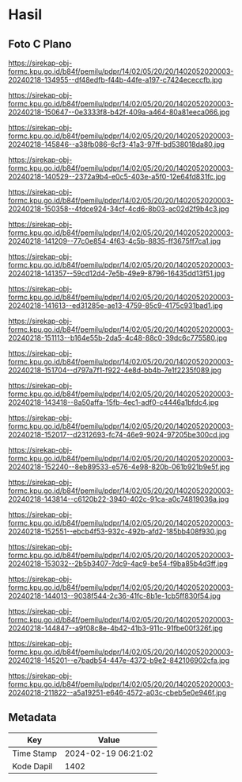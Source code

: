 # Hasil

## Foto C Plano

https://sirekap-obj-formc.kpu.go.id/b84f/pemilu/pdpr/14/02/05/20/20/1402052020003-20240218-134955--df48edfb-f44b-44fe-a197-c7424ececcfb.jpg

https://sirekap-obj-formc.kpu.go.id/b84f/pemilu/pdpr/14/02/05/20/20/1402052020003-20240218-150647--0e3333f8-b42f-409a-a464-80a81eeca066.jpg

https://sirekap-obj-formc.kpu.go.id/b84f/pemilu/pdpr/14/02/05/20/20/1402052020003-20240218-145846--a38fb086-6cf3-41a3-97ff-bd538018da80.jpg

https://sirekap-obj-formc.kpu.go.id/b84f/pemilu/pdpr/14/02/05/20/20/1402052020003-20240218-140529--2372a9b4-e0c5-403e-a5f0-12e64fd831fc.jpg

https://sirekap-obj-formc.kpu.go.id/b84f/pemilu/pdpr/14/02/05/20/20/1402052020003-20240218-150358--4fdce924-34cf-4cd6-8b03-ac02d2f9b4c3.jpg

https://sirekap-obj-formc.kpu.go.id/b84f/pemilu/pdpr/14/02/05/20/20/1402052020003-20240218-141209--77c0e854-4f63-4c5b-8835-ff3675ff7ca1.jpg

https://sirekap-obj-formc.kpu.go.id/b84f/pemilu/pdpr/14/02/05/20/20/1402052020003-20240218-141357--59cd12d4-7e5b-49e9-8796-16435dd13f51.jpg

https://sirekap-obj-formc.kpu.go.id/b84f/pemilu/pdpr/14/02/05/20/20/1402052020003-20240218-141613--ed31285e-ae13-4759-85c9-4175c931bad1.jpg

https://sirekap-obj-formc.kpu.go.id/b84f/pemilu/pdpr/14/02/05/20/20/1402052020003-20240218-151113--b164e55b-2da5-4c48-88c0-39dc6c775580.jpg

https://sirekap-obj-formc.kpu.go.id/b84f/pemilu/pdpr/14/02/05/20/20/1402052020003-20240218-151704--d797a7f1-f922-4e8d-bb4b-7e1f2235f089.jpg

https://sirekap-obj-formc.kpu.go.id/b84f/pemilu/pdpr/14/02/05/20/20/1402052020003-20240218-143418--8a50affa-15fb-4ec1-adf0-c4446a1bfdc4.jpg

https://sirekap-obj-formc.kpu.go.id/b84f/pemilu/pdpr/14/02/05/20/20/1402052020003-20240218-152017--d2312693-fc74-46e9-9024-97205be300cd.jpg

https://sirekap-obj-formc.kpu.go.id/b84f/pemilu/pdpr/14/02/05/20/20/1402052020003-20240218-152240--8eb89533-e576-4e98-820b-061b921b9e5f.jpg

https://sirekap-obj-formc.kpu.go.id/b84f/pemilu/pdpr/14/02/05/20/20/1402052020003-20240218-143814--c6120b22-3940-402c-91ca-a0c74819036a.jpg

https://sirekap-obj-formc.kpu.go.id/b84f/pemilu/pdpr/14/02/05/20/20/1402052020003-20240218-152551--ebcb4f53-932c-492b-afd2-185bb408f930.jpg

https://sirekap-obj-formc.kpu.go.id/b84f/pemilu/pdpr/14/02/05/20/20/1402052020003-20240218-153032--2b5b3407-7dc9-4ac9-be54-f9ba85b4d3ff.jpg

https://sirekap-obj-formc.kpu.go.id/b84f/pemilu/pdpr/14/02/05/20/20/1402052020003-20240218-144013--9038f544-2c36-41fc-8b1e-1cb5ff830f54.jpg

https://sirekap-obj-formc.kpu.go.id/b84f/pemilu/pdpr/14/02/05/20/20/1402052020003-20240218-144847--a9f08c8e-4b42-41b3-911c-91fbe00f326f.jpg

https://sirekap-obj-formc.kpu.go.id/b84f/pemilu/pdpr/14/02/05/20/20/1402052020003-20240218-145201--e7badb54-447e-4372-b9e2-842106902cfa.jpg

https://sirekap-obj-formc.kpu.go.id/b84f/pemilu/pdpr/14/02/05/20/20/1402052020003-20240218-211822--a5a19251-e646-4572-a03c-cbeb5e0e946f.jpg


## Metadata

| Key        | Value               |
| ---------- | ------------------- |
| Time Stamp | 2024-02-19 06:21:02 |
| Kode Dapil | 1402                |



